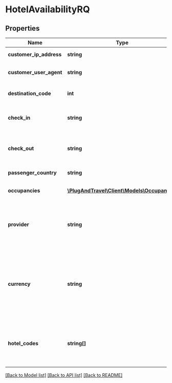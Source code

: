 # HotelAvailabilityRQ

## Properties
Name | Type | Description | Notes
------------ | ------------- | ------------- | -------------
**customer_ip_address** | **string** | IPV4 address of the final customer | 
**customer_user_agent** | **string** | Customer useragent used for this request. | 
**destination_code** | **int** | The unique code value for a destination. | 
**check_in** | **string** | Include today&#39;s date to request same-day availability | 
**check_out** | **string** | Total length of stay cannot be greater than 30 nights and even less for some providers. | 
**passenger_country** | **string** | Passenger country of residence. | 
**occupancies** | [**\PlugAndTravel\Client\Models\Occupancy[]**](Occupancy.md) | Allow up to 5 occupancies per booking. | 
**provider** | **string** | If supplied, search only on requested contracted provider, otherwise search on all contracted providers. | [optional] 
**currency** | **string** | For feature use (not available yet).               If supplied, all prices will be in requested currency using our currency exchange, otherwise prices will be in provider currencies. | [optional] 
**hotel_codes** | **string[]** | For feature use              If supplied, &#39;HotelAvailabilityRS &#39; will contain only requested hotels, otherwise will return all hotels | [optional] 

[[Back to Model list]](../README.md#documentation-for-models) [[Back to API list]](../README.md#documentation-for-api-endpoints) [[Back to README]](../README.md)


